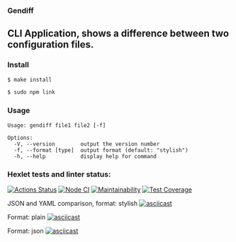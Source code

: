 ### Gendiff
CLI Application, shows a difference between two configuration files.
---

### Install
```bash
$ make install
```
```bash
$ sudo npm link
```

### Usage
```
Usage: gendiff file1 file2 [-f]

Options:
  -V, --version        output the version number
  -f, --format [type]  output format (default: "stylish")
  -h, --help           display help for command
```

### Hexlet tests and linter status:
[![Actions Status](https://github.com/blednovski/frontend-project-lvl2/workflows/hexlet-check/badge.svg)](https://github.com/blednovski/frontend-project-lvl2/actions) [![Node CI](https://github.com/blednovski/frontend-project-lvl2/actions/workflows/nodejs.yml/badge.svg)](https://github.com/blednovski/frontend-project-lvl2/actions/workflows/nodejs.yml) [![Maintainability](https://api.codeclimate.com/v1/badges/ae6f3b43e23e7be20491/maintainability)](https://codeclimate.com/github/blednovski/frontend-project-lvl2/maintainability) [![Test Coverage](https://api.codeclimate.com/v1/badges/ae6f3b43e23e7be20491/test_coverage)](https://codeclimate.com/github/blednovski/frontend-project-lvl2/test_coverage)

JSON and YAML comparison, format: stylish
[![asciicast](https://asciinema.org/a/kVnbm2LpVAiC1RPFvmTfgJhel.svg)](https://asciinema.org/a/kVnbm2LpVAiC1RPFvmTfgJhel)

Format: plain
[![asciicast](https://asciinema.org/a/yPlQ9uYVQUrahdLgzHDaKUucX.svg)](https://asciinema.org/a/yPlQ9uYVQUrahdLgzHDaKUucX)

Format: json
[![asciicast](https://asciinema.org/a/U8umHLZlirfBdOv6YU8fIWG6l.svg)](https://asciinema.org/a/U8umHLZlirfBdOv6YU8fIWG6l)